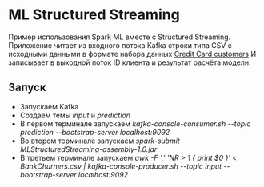 # ML Structured Streaming

Пример использования Spark ML вместе с Structured Streaming.
Приложение читает из входного потока Kafka строки типа CSV с исходными данными в формате набора данных [Credit Card customers](https://www.kaggle.com/sakshigoyal7/credit-card-customers)
И записывает в выходной поток ID клиента и результат расчёта модели.

## Запуск

* Запускаем Kafka
* Создаем темы *input* и *prediction*
* В первом терминале запускаем *kafka-console-consumer.sh --topic prediction --bootstrap-server localhost:9092*
* Во втором терминале запускаем *spark-submit MLStructuredStreaming-assembly-1.0.jar*
* В третьем терминале запускаем *awk -F ',' 'NR > 1 { print $0 }' < BankChurners.csv | kafka-console-producer.sh --topic input --bootstrap-server localhost:9092*
